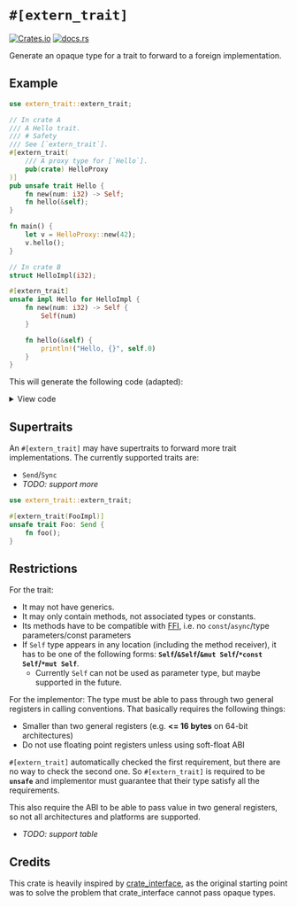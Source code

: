 # `#[extern_trait]`

[![Crates.io](https://img.shields.io/crates/v/extern-trait?style=flat-square&logo=rust)](https://crates.io/crates/extern-trait)
[![docs.rs](https://img.shields.io/docsrs/extern-trait?style=flat-square&logo=docs.rs)](https://docs.rs/extern-trait)

Generate an opaque type for a trait to forward to a foreign implementation.

## Example

```rust
use extern_trait::extern_trait;

// In crate A
/// A Hello trait.
/// # Safety
/// See [`extern_trait`].
#[extern_trait(
    /// A proxy type for [`Hello`].
    pub(crate) HelloProxy
)]
pub unsafe trait Hello {
    fn new(num: i32) -> Self;
    fn hello(&self);
}

fn main() {
    let v = HelloProxy::new(42);
    v.hello();
}

// In crate B
struct HelloImpl(i32);

#[extern_trait]
unsafe impl Hello for HelloImpl {
    fn new(num: i32) -> Self {
        Self(num)
    }

    fn hello(&self) {
        println!("Hello, {}", self.0)
    }
}
```

This will generate the following code (adapted):

<details>

<summary>View code</summary>

```rust
// In crate A
// #[extern_trait(HelloProxy)]
/// A Hello trait.
/// # Safety
/// See [`extern_trait`].
pub unsafe trait Hello {
    fn new(num: i32) -> Self;
    fn hello(&self);
}

/// A proxy type for [`Hello`].
pub(crate) struct HelloProxy(*const (), *const ());

unsafe impl Hello for HelloProxy {
    fn new(_0: i32) -> Self {
        unsafe extern "Rust" {
            #[link_name = "__extern_trait_A_0.1.0_A_Hello_new"]
            safe fn new(_: i32) -> HelloProxy;
        }
        new(_0)
    }

    fn hello(&self) {
        unsafe extern "Rust" {
            #[link_name = "__extern_trait_A_0.1.0_A_Hello_hello"]
            safe fn hello(_: &HelloProxy);
        }
        hello(self)
    }
}

impl Drop for HelloProxy {
    fn drop(&mut self) {
        unsafe extern "Rust" {
            #[link_name = "__extern_trait_A_0.1.0_A_Hello_drop"]
            safe fn drop(this: *mut HelloProxy);
        }
        drop(self)
    }
}

// In crate B
struct HelloImpl(i32);

// #[extern_trait]
unsafe impl Hello for HelloImpl {
    fn new(num: i32) -> Self {
        Self(num)
    }

    fn hello(&self) {
        println!("Hello, {}", self.0)
    }
}

const _: () = {
    assert!(
        ::core::mem::size_of::<HelloImpl>() <= ::core::mem::size_of::<usize>() * 2,
        concat!(stringify!(HelloImpl), " is too large to be used with #[extern_trait]")
    );
};

const _: () = {
    #[doc(hidden)]
    #[unsafe(export_name = "__extern_trait_A_0.1.0_A_Hello_new")]
    unsafe extern "Rust" fn new(_0: i32) -> HelloImpl {
        <HelloImpl as Hello>::new(_0)
    }
    #[doc(hidden)]
    #[unsafe(export_name = "__extern_trait_A_0.1.0_A_Hello_hello")]
    unsafe extern "Rust" fn hello(_0: &HelloImpl) {
        <HelloImpl as Hello>::hello(_0)
    }
    #[doc(hidden)]
    #[unsafe(export_name = "__extern_trait_A_0.1.0_A_Hello_drop")]
    unsafe extern "Rust" fn drop(this: &mut HelloImpl) {
        unsafe { ::core::ptr::drop_in_place(this) };
    }
};
```

</details>

## Supertraits

An `#[extern_trait]` may have supertraits to forward more trait implementations. The currently supported traits are:
- `Send`/`Sync`
- *TODO: support more*

```rust
use extern_trait::extern_trait;

#[extern_trait(FooImpl)]
unsafe trait Foo: Send {
    fn foo();
}
```

## Restrictions

For the trait:
- It may not have generics.
- It may only contain methods, not associated types or constants.
- Its methods have to be compatible with [FFI](https://doc.rust-lang.org/reference/items/external-blocks.html#functions), i.e. no `const`/`async`/type parameters/const parameters
- If `Self` type appears in any location (including the method receiver), it has to be one of the following forms: **`Self`/`&Self`/`&mut Self`/`*const Self`/`*mut Self`**.
  - Currently `Self` can not be used as parameter type, but maybe supported in the future.

For the implementor: The type must be able to pass through two general registers in calling conventions. That basically requires the following things:
- Smaller than two general registers (e.g. **<= 16 bytes** on 64-bit architectures)
- Do not use floating point registers unless using soft-float ABI

`#[extern_trait]` automatically checked the first requirement, but there are no way to check the second one. So `#[extern_trait]` is required to be **`unsafe`** and implementor must guarantee that their type satisfy all the requirements.

This also require the ABI to be able to pass value in two general registers, so not all architectures and platforms are supported.
- *TODO: support table*

## Credits

This crate is heavily inspired by [crate_interface](https://github.com/arceos-org/crate_interface), as the original starting point was to solve the problem that crate_interface cannot pass opaque types.
